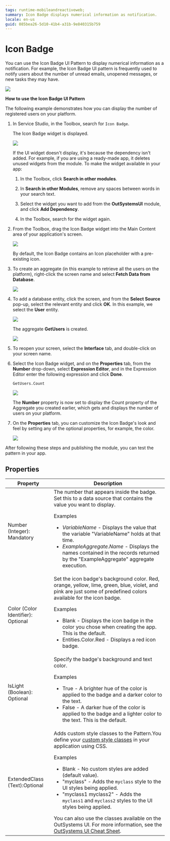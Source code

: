 ```yaml
---
tags: runtime-mobileandreactiveweb;
summary: Icon Badge displays numerical information as notification.
locale: en-us
guid: 085bea26-5d10-41b4-a31b-9e840315b759
---
```


# Icon Badge

You can use the Icon Badge UI Pattern to display numerical information as a notification. For example, the Icon Badge UI pattern is frequently used to notify users about the number of unread emails, unopened messages, or new tasks they may have.

![](<images/iconbadge-1-ss.png>)

**How to use the Icon Badge UI Pattern**

The following example demonstrates how you can display the number of registered users on your platform.

1. In Service Studio, in the Toolbox, search for `Icon Badge`.

    The Icon Badge widget is displayed.

    ![](<images/iconbadge-2-ss.png>)

    If the UI widget doesn't display, it's because the dependency isn't added. For example, if you are using a ready-made app, it deletes unused widgets from the module. To make the widget available in your app:

    1. In the Toolbox, click **Search in other modules**.

    1. In **Search in other Modules**, remove any spaces between words in your search text.
    
    1. Select the widget you want to add from the **OutSystemsUI** module, and click **Add Dependency**. 
    
    1. In the Toolbox, search for the widget again.

1. From the Toolbox, drag the Icon Badge widget into the Main Content area of your application's screen.

    ![](<images/iconbadge-3-ss.png>)

    By default, the Icon Badge contains an Icon placeholder with a pre-existing icon.

1. To create an aggregate (in this example to retrieve all the users on the platform), right-click the screen name and select **Fetch Data from Database**.

    ![](<images/iconbadge-4-ss.png>)

1. To add a database entity, click the screen, and from the **Select Source** pop-up, select the relevant entity and click **OK**. In this example, we select the **User** entity.

    ![](<images/iconbadge-5-ss.png>)

    The aggregate **GetUsers** is created.

    ![](<images/iconbadge-6-ss.png>)

1. To reopen your screen, select the **Interface** tab, and double-click on your screen name.

1. Select the Icon Badge widget, and on the **Properties** tab, from the **Number** drop-down, select **Expression Editor**, and in the Expression Editor enter the following expression and click **Done**.

    `GetUsers.Count`

    ![](<images/iconbadge-7-ss.png>)

    The **Number** property is now set to display the Count property of the Aggregate you created earlier, which gets and displays the number of users on your platform.

1. On the **Properties** tab, you can customize the Icon Badge's look and feel by setting any of the optional properties, for example, the color.

    ![](<images/iconbadge-8-ss.png>)

After following these steps and publishing the module, you can test the pattern in your app.

## Properties

| Property | Description |
|---|---|
| Number (Integer): Mandatory | The number that appears inside the badge. Set this to a data source that contains the value you want to display. <p>Examples <ul><li>_VariableName_ - Displays the value that the variable "VariableName" holds at that time.</li><li>_ExampleAggregate.Name_ - Displays the names contained in the records returned by the "ExampleAggregate" aggregate execution.</li></ul></p> |
| Color (Color Identifier): Optional | Set the icon badge's background color. Red, orange, yellow, lime, green, blue, violet, and pink are just some of predefined colors available for the icon badge. <p>Examples <ul><li>Blank - Displays the icon badge in the color you chose when creating the app. This is the default.</li><li>Entities.Color.Red - Displays a red icon badge.</li></ul></p> |
| IsLight (Boolean): Optional | Specify the badge's background and text color. <p>Examples <ul><li>True - A brighter hue of the color is applied to the badge and a darker color to the text.</li><li>False - A darker hue of the color is applied to the badge and a lighter color to the text. This is the default.</li></ul></p> |
| ExtendedClass (Text):Optional | Adds custom style classes to the Pattern.You define your [custom style classes](../../../look-feel/css.md) in your application using CSS. <p>Examples <ul><li>Blank - No custom styles are added (default value).</li><li>"myclass" - Adds the ``myclass`` style to the UI styles being applied.</li><li>"myclass1 myclass2" - Adds the ``myclass1`` and ``myclass2`` styles to the UI styles being applied.</li></ul></p>You can also use the classes available on the OutSystems UI. For more information, see the [OutSystems UI Cheat Sheet](https://outsystemsui.outsystems.com/OutSystemsUIWebsite/CheatSheet). |
